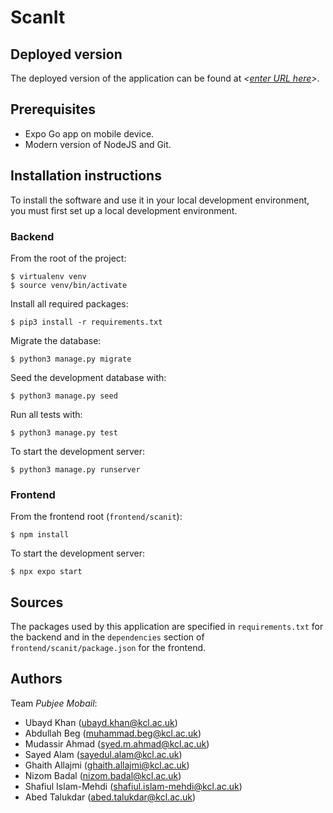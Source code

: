 # ScanIt

## Deployed version
The deployed version of the application can be found at *<[enter URL here](URL)>*.

## Prerequisites
- Expo Go app on mobile device.
- Modern version of NodeJS and Git.

## Installation instructions
To install the software and use it in your local development environment, you must first set up a local development environment.  

### Backend
From the root of the project:

```
$ virtualenv venv
$ source venv/bin/activate
```

Install all required packages:

```
$ pip3 install -r requirements.txt
```

Migrate the database:

```
$ python3 manage.py migrate
```

Seed the development database with:

```
$ python3 manage.py seed
```

Run all tests with:
```
$ python3 manage.py test
```

To start the development server:

```
$ python3 manage.py runserver
```

### Frontend

From the frontend root (```frontend/scanit```):

```
$ npm install
```

To start the development server:

```
$ npx expo start
```

## Sources
The packages used by this application are specified in `requirements.txt` for the backend and in the `dependencies` section of `frontend/scanit/package.json` for the frontend.

## Authors
Team *Pubjee Mobail*:
- Ubayd Khan ([ubayd.khan@kcl.ac.uk](ubayd.khan@kcl.ac.uk))
- Abdullah Beg ([muhammad.beg@kcl.ac.uk](muhammad.beg@kcl.ac.uk))
- Mudassir Ahmad ([syed.m.ahmad@kcl.ac.uk](syed.m.ahmad@kcl.ac.uk))
- Sayed Alam ([sayedul.alam@kcl.ac.uk](sayedul.alam@kcl.ac.uk))
- Ghaith Allajmi ([ghaith.allajmi@kcl.ac.uk](ghaith.allajmi@kcl.ac.uk))
- Nizom Badal ([nizom.badal@kcl.ac.uk](nizom.badal@kcl.ac.uk))
- Shafiul Islam-Mehdi ([shafiul.islam-mehdi@kcl.ac.uk](shafiul.islam-mehdi@kcl.ac.uk))
- Abed Talukdar ([abed.talukdar@kcl.ac.uk](abed.talukdar@kcl.ac.uk))